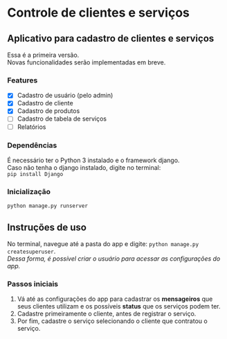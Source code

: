 # Controle de clientes e serviços  
## Aplicativo para cadastro de clientes e serviços  

Essa é a primeira versão.  
Novas funcionalidades serão implementadas em breve.  

### Features

- [x] Cadastro de usuário (pelo admin)
- [x] Cadastro de cliente
- [x] Cadastro de produtos
- [ ] Cadastro de tabela de serviços
- [ ] Relatórios

### Dependências

É necessário ter o Python 3 instalado e o framework django.  
Caso não tenha o django instalado, digite no terminal:  
`pip install Django`  

### Inicialização

`python manage.py runserver`  

## Instruções de uso

No terminal, navegue até a pasta do app e digite: `python manage.py createsuperuser`.  
*Dessa forma, é possível criar o usuário para acessar as configurações do app.*  

### Passos iniciais

1. Vá até as configurações do app para cadastrar os **mensageiros** que seus clientes utilizam e os possíveis **status** que os serviços podem ter.  
2. Cadastre primeiramente o cliente, antes de registrar o serviço.  
3. Por fim, cadastre o serviço selecionando o cliente que contratou o serviço.